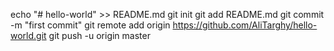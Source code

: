 echo "# hello-world" >> README.md
git init
git add README.md
git commit -m "first commit"
git remote add origin https://github.com/AliTarghy/hello-world.git
git push -u origin master
